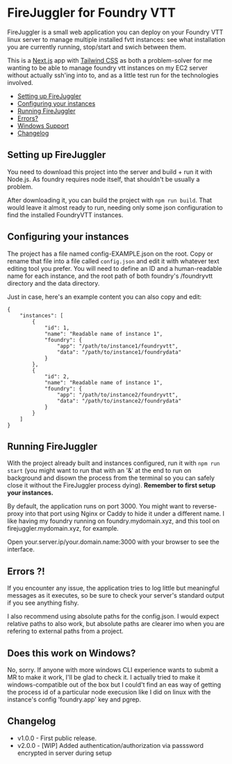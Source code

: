 # FireJuggler for Foundry VTT

FireJuggler is a small web application you can deploy on your Foundry VTT linux server to manage multiple installed fvtt instances: see what installation you are currently running, stop/start and swich between them.

This is a [Next.js](https://nextjs.org/) app with [Tailwind CSS](https://tailwindcss.com/) as both a problem-solver for me wanting to be able to manage foundry vtt instances on my EC2 server without actually ssh'ing into to, and as a little test run for the technologies involved.

* [Setting up FireJuggler](#setting-up-firejuggler)
* [Configuring your instances](#configuring-your-instances)
* [Running FireJuggler](#running-firejuggler)
* [Errors?](#errors)
* [Windows Support](#does-this-work-on-windows)
* [Changelog](#changelog)

## Setting up FireJuggler

You need to download this project into the server and build + run it with Node.js. As foundry requires node itself, that shouldn't be usually a problem.

After downloading it, you can build the project with `npm run build`. That would leave it almost ready to run, needing only some json configuration to find the installed FoundryVTT instances. 

## Configuring your instances

The project has a file named config-EXAMPLE.json on the root. Copy or rename that file into a file called `config.json` and edit it with whatever text editing tool you prefer. You will need to define an ID and a human-readable name for each instance, and the root path of both foundry's /foundryvtt directory and the data directory.

Just in case, here's an example content you can also copy and edit:

    {
        "instances": [
            {
                "id": 1,
                "name": "Readable name of instance 1",
                "foundry": {
                    "app": "/path/to/instance1/foundryvtt",
                    "data": "/path/to/instance1/foundrydata"
                }
            },
            {
                "id": 2,
                "name": "Readable name of instance 1",
                "foundry": {
                    "app": "/path/to/instance2/foundryvtt",
                    "data": "/path/to/instance2/foundrydata"
                }
            }
        ]
    }


## Running FireJuggler

With the project already built and instances configured, run it with `npm run start` (you might want to run that with an '&' at the end to run on background and disown the process from the terminal so you can safely close it without the FireJuggler process dying). **Remember to first setup your instances.**

By default, the application runs on port 3000. You might want to reverse-proxy into that port using Nginx or Caddy to hide it under a different name. I like having my foundry running on foundry.mydomain.xyz, and this tool on firejuggler.mydomain.xyz, for example.

Open your.server.ip/your.domain.name:3000 with your browser to see the interface.

## Errors ?!

If you encounter any issue, the application tries to log little but meaningful messages as it executes, so be sure to check your server's standard output if you see anything fishy.

I also recommend using absolute paths for the config.json. I would expect relative paths to also work, but absolute paths are clearer imo when you are refering to external paths from a project.

## Does this work on Windows?

No, sorry. If anyone with more windows CLI experience wants to submit a MR to make it work, I'll be glad to check it. I actually tried to make it windows-compatible out of the box but I could't find an eas way of getting the process id of a particular node execusion like I did on linux with the instance's config 'foundry.app' key and pgrep.

## Changelog

- v1.0.0 - First public release.
- v2.0.0 - [WIP] Added authentication/authorization via passsword encrypted in server during setup